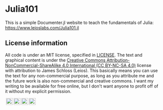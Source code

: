 # Julia101

This is a simple Documenter.jl website to teach the fundamentals of Julia: https://www.leioslabs.com/Julia101.jl

## License information

All code is under an MIT license, specified in [LICENSE](LICENSE).
The text and graphical content is under the [Creative Commons Attribution-NonCommercial-ShareAlike 4.0 International (CC BY-NC-SA 4.0)](https://creativecommons.org/licenses/by-nc-sa/4.0/) license with attribution to James Schloss (Leios).
This basically means you can use the text for any non-commercial purpose, as long as you attribute me and the future work is also non-commercial and creative commons.
I want my writing to be available for free online, but I don't want anyone to profit off of it without my explicit permission.

<p>
<a href="http://creativecommons.org/licenses/by-nc-sa/4.0/" >
<img style="height:22px!important;margin-left:3px;vertical-align:text-bottom;" src="https://mirrors.creativecommons.org/presskit/icons/cc.svg?ref=chooser-v1"><img style="height:22px!important;margin-left:3px;vertical-align:text-bottom;" src="https://mirrors.creativecommons.org/presskit/icons/by.svg?ref=chooser-v1"><img style="height:22px!important;margin-left:3px;vertical-align:text-bottom;" src="https://mirrors.creativecommons.org/presskit/icons/nc.svg?ref=chooser-v1"><img style="height:22px!important;margin-left:3px;vertical-align:text-bottom;" src="https://mirrors.creativecommons.org/presskit/icons/sa.svg?ref=chooser-v1">
</a>
</p>

